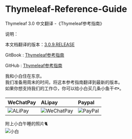 # Thymeleaf-Reference-Guide
Thymeleaf 3.0 中文翻译 -《Thymeleaf参考指南》

说明：

本文档翻译的版本：[3.0.9.RELEASE](http://www.thymeleaf.org/doc/tutorials/3.0/usingthymeleaf.html)

GitBook : [Thymeleaf参考指南](https://jack80342.gitbooks.io/thymeleaf/content/)

GitHub : [Thymeleaf参考指南](https://github.com/jack80342/Thymeleaf-Reference-Guide)

我和小白住在东京。  
我们准备用周末的时间，将这本参考指南翻译到最新的版本。  
如果你想支持我们的工作🙃，你可以给小白买几条小鱼干🐟。

|WeChatPay|ALipay|Paypal|
|:----|:----|:----|
|![ALiPay](https://github.com/jack80342/Materials/raw/master/Spring-Boot-Reference-Guide/alipay.jpg)|![WeChatPay](https://github.com/jack80342/Materials/raw/master/Spring-Boot-Reference-Guide/wechatpay.jpg)|![PayPal](https://github.com/jack80342/Materials/raw/master/Spring-Boot-Reference-Guide/paypal.jpg)|

附上小白午睡的照片🐈  
![小白](https://github.com/jack80342/Materials/raw/master/Spring-Boot-Reference-Guide/xiaobai.jpg)
